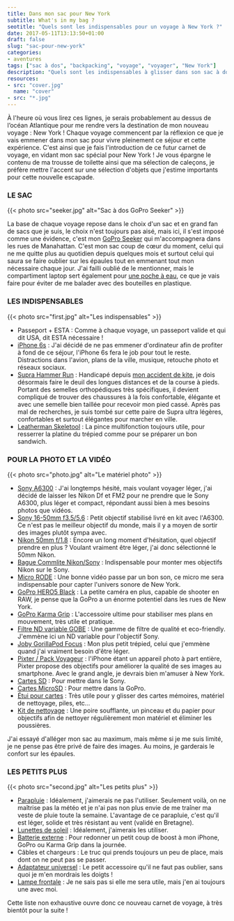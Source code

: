 ```yaml
---
title: Dans mon sac pour New York
subtitle: What's in my bag ?
seotitle: "Quels sont les indispensables pour un voyage à New York ?"
date: 2017-05-11T13:13:50+01:00
draft: false
slug: "sac-pour-new-york"
categories:
- aventures
tags: ["sac à dos", "backpacking", "voyage", "voyager", "New York"]
description: "Quels sont les indispensables à glisser dans son sac à dos pour un voyage à New York ?"
resources:
- src: "cover.jpg"
  name: "cover"
- src: "*.jpg"
---
```


À l'heure où vous lirez ces lignes, je serais probablement au dessus de l’océan Atlantique pour me rendre vers la destination de mon nouveau voyage : New York ! Chaque voyage commencent par la réflexion ce que je vais emmener dans mon sac pour vivre pleinement ce séjour et cette expérience. C'est ainsi que je fais l'introduction de ce futur carnet de voyage, en vidant mon sac spécial pour New York ! Je vous épargne le contenu de ma trousse de toilette ainsi que ma sélection de caleçons, je préfère mettre l'accent sur une sélection d'objets que j'estime importants pour cette nouvelle escapade.

### LE SAC

{{< photo src="seeker.jpg" alt="Sac à dos GoPro Seeker" >}}

La base de chaque voyage repose dans le choix d'un sac et en grand fan de sacs que je suis, le choix n'est toujours pas aisé, mais ici, il s'est imposé comme une évidence, c'est mon [GoPro Seeker](http://amzn.to/2oXephO) qui m'accompagnera dans les rues de Manahattan. C'est mon sac coup de cœur du moment, celui qui ne me quitte plus au quotidien depuis quelques mois et surtout celui qui saura se faire oublier sur les épaules tout en emmenant tout mon nécessaire chaque jour. J'ai failli oublié de le mentionner, mais le compartiment laptop sert également pour [une poche à eau](http://amzn.to/2pmPswg), ce que je vais faire pour éviter de me balader avec des bouteilles en plastique.

### LES INDISPENSABLES

{{< photo src="first.jpg" alt="Les indispensables" >}}

*   Passeport + ESTA : Comme à chaque voyage, un passeport valide et qui dit USA, dit ESTA nécessaire !
*   [iPhone 6s](http://amzn.to/2qwAzIG) : J'ai décidé de ne pas emmener d'ordinateur afin de profiter à fond de ce séjour, l'iPhone 6s fera le job pour tout le reste. Distractions dans l'avion, plans de la ville, musique, retouche photo et réseaux sociaux.
*   [Supra Hammer Run](http://amzn.to/2oUv2JW) : Handicapé depuis [mon accident de kite](http://santadenn.com/ce-petit-grain-de-sable/), je dois désormais faire le deuil des longues distances et de la course à pieds. Portant des semelles orthopédiques très spécifiques, il devient compliqué de trouver des chaussures à la fois confortable, élégante et avec une semelle bien taillée pour recevoir mon pied cassé. Après pas mal de recherches, je suis tombé sur cette paire de Supra ultra légères, confortables et surtout élégantes pour marcher en ville.
*   [Leatherman Skeletool](https://www.amazon.fr/gp/product/B0014W7EN4/ref=as_li_qf_sp_asin_il_tl?ie=UTF8&camp=1642&creative=6746&creativeASIN=B0014W7EN4&linkCode=as2&tag=santajourn-21) : La pince multifonction toujours utile, pour resserrer la platine du trépied comme pour se préparer un bon sandwich.

### POUR LA PHOTO ET LA VIDÉO

{{< photo src="photo.jpg" alt="Le matériel photo" >}}

*   [Sony A6300](http://amzn.to/2p73EJG) : J'ai longtemps hésité, mais voulant voyager léger, j'ai décidé de laisser les Nikon Df et FM2 pour ne prendre que le Sony A6300, plus léger et compact, répondant aussi bien à mes besoins photos que vidéos.
*   [Sony 16-50mm f3.5/5.6](http://amzn.to/2p73EJG) : Petit objectif stabilisé livré en kit avec l'A6300\. Ce n'est pas le meilleur objectif du monde, mais il y a moyen de sortir des images plutôt sympa avec.
*   [Nikon 50mm f/1.8](http://amzn.to/2oVSXha) : Encore un long moment d'hésitation, quel objectif prendre en plus ? Voulant vraiment être léger, j'ai donc sélectionné le 50mm Nikon.
*   [Bague Commlite Nikon/Sony](https://www.amazon.fr/gp/product/B00NYZJNTW/ref=as_li_qf_sp_asin_il_tl?ie=UTF8&camp=1642&creative=6746&creativeASIN=B00NYZJNTW&linkCode=as2&tag=santajourn-21) : Indispensable pour monter mes objectifs Nikon sur le Sony.
*   [Micro RODE](http://amzn.to/2pDHdx1) : Une bonne vidéo passe par un bon son, ce micro me sera indispensable pour capter l'univers sonore de New York.
*   [GoPro HERO5 Black](http://amzn.to/2pGDfFJ) : La petite caméra en plus, capable de shooter en RAW, je pense que la GoPro a un énorme potentiel dans les rues de New York.
*   [GoPro Karma Grip](http://amzn.to/2pGmwCz) : L'accessoire ultime pour stabiliser mes plans en mouvement, très utile et pratique.
*   [Filtre ND variable GOBE](http://amzn.to/2qexWKA) : Une gamme de filtre de qualité et eco-friendly. J'emmène ici un ND variable pour l'objectif Sony.
*   [Joby GorillaPod Focus](http://amzn.to/2pGbIEs) : Mon plus petit trépied, celui que j'emmène quand j'ai vraiment besoin d'être léger.
*   [Pixter / Pack Voyageur](https://pixter.fr/#je02) : l'iPhone étant un appareil photo à part entière, Pixter propose des objectifs pour améliorer la qualité de ses images au smartphone. Avec le grand angle, je devrais bien m'amuser à New York.
*   [Cartes SD](http://amzn.to/2qwPHWO) : Pour mettre dans le Sony.
*   [Cartes MicroSD](http://amzn.to/2pGiVVa) : Pour mettre dans la GoPro.
*   [Étui pour cartes](http://amzn.to/2p70Oob) : Très utile pour y glisser des cartes mémoires, matériel de nettoyage, piles, etc...
*   [Kit de nettoyage](http://amzn.to/2p7axuE) : Une poire soufflante, un pinceau et du papier pour objectifs afin de nettoyer régulièrement mon matériel et éliminer les poussières.

J'ai essayé d'alléger mon sac au maximum, mais même si je me suis limité, je ne pense pas être privé de faire des images. Au moins, je garderais le confort sur les épaules.

### LES PETITS PLUS

{{< photo src="second.jpg" alt="Les petits plus" >}}

*   [Parapluie](http://amzn.to/2qlNeyr) : Idéalement, j'aimerais ne pas l'utiliser. Seulement voilà, on ne maîtrise pas la météo et je n'ai pas non plus envie de me traîner ma veste de pluie toute la semaine. L'avantage de ce parapluie, c'est qu'il est léger, solide et très résistant au vent (validé en Bretagne).
*   [Lunettes de soleil](http://amzn.to/2pDwhj2) : Idéalement, j'aimerais les utiliser.
*   [Batterie externe](http://amzn.to/2pDPfWJ) : Pour redonner un petit coup de boost à mon iPhone, GoPro ou Karma Grip dans la journée.
*   Câbles et chargeurs : Le truc qui prends toujours un peu de place, mais dont on ne peut pas se passer.
*   [Adaptateur universel](http://amzn.to/2pGcmC3) : Le petit accessoire qu'il ne faut pas oublier, sans quoi je m'en mordrais les doigts !
*   [Lampe frontale](https://www.amazon.fr/gp/product/B019EY4UAI/ref=as_li_qf_sp_asin_il_tl?ie=UTF8&camp=1642&creative=6746&creativeASIN=B019EY4UAI&linkCode=as2&tag=santajourn-21) : Je ne sais pas si elle me sera utile, mais j'en ai toujours une avec moi.

Cette liste non exhaustive ouvre donc ce nouveau carnet de voyage, à très bientôt pour la suite !
